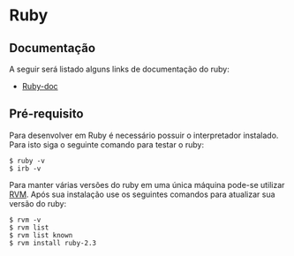 # Ruby

## Documentação
A seguir será listado alguns links de documentação do ruby:
* [Ruby-doc](http://ruby-doc.org/)

## Pré-requisito
Para desenvolver em Ruby é necessário possuir o interpretador instalado. Para isto siga o seguinte comando para testar o ruby:

```
$ ruby -v
$ irb -v
```

Para manter várias versões do ruby em uma única máquina pode-se utilizar [RVM](https://rvm.io/rvm/install). Após sua instalação use os seguintes comandos para atualizar sua versão do ruby:

```
$ rvm -v
$ rvm list
$ rvm list known
$ rvm install ruby-2.3
```
